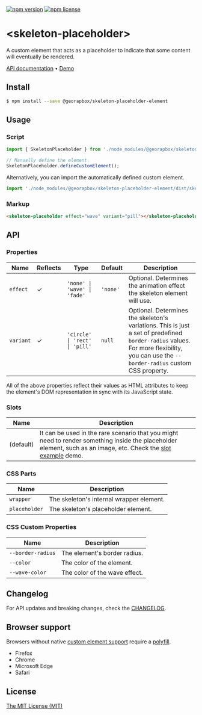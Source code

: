 [![npm version](https://img.shields.io/npm/v/@georapbox/skeleton-placeholder-element.svg)](https://www.npmjs.com/package/@georapbox/skeleton-placeholder-element)
[![npm license](https://img.shields.io/npm/l/@georapbox/skeleton-placeholder-element.svg)](https://www.npmjs.com/package/@georapbox/skeleton-placeholder-element)

[demo]: https://georapbox.github.io/skeleton-placeholder-element/
[support]: https://caniuse.com/#feat=custom-elementsv1
[polyfill]: https://github.com/webcomponents/polyfills/tree/master/packages/custom-elements
[license]: https://georapbox.mit-license.org/@2022
[changelog]: https://github.com/georapbox/skeleton-placeholder-element/blob/main/CHANGELOG.md

# &lt;skeleton-placeholder&gt;

A custom element that acts as a placeholder to indicate that some content will eventually be rendered.

[API documentation](#api) &bull; [Demo][demo]

## Install

```sh
$ npm install --save @georapbox/skeleton-placeholder-element
```

## Usage

### Script

```js
import { SkeletonPlaceholder } from './node_modules/@georapbox/skeleton-placeholder-element/dist/skeleton-placeholder.min.js';

// Manually define the element.
SkeletonPlaceholder.defineCustomElement();
```

Alternatively, you can import the automatically defined custom element.

```js
import './node_modules/@georapbox/skeleton-placeholder-element/dist/skeleton-placeholder-defined.min.js';
```

### Markup

```html
<skeleton-placeholder effect="wave" variant="pill"></skeleton-placeholder>
```

## API

### Properties
| Name | Reflects | Type | Default | Description |
| ---- | -------- | ---- | ------- | ----------- |
| `effect` | ✓ | `'none' \| 'wave' \| 'fade'` | `'none'` | Optional. Determines the animation effect the skeleton element will use. |
| `variant` | ✓ | `'circle' \| 'rect' \| 'pill'` | `null` | Optional. Determines the skeleton's variations. This is just a set of predefined `border-radius` values. For more flexibility, you can use the `--border-radius` custom CSS property. |

All of the above properties reflect their values as HTML attributes to keep the element's DOM representation in sync with its JavaScript state.

### Slots

| Name | Description |
| ---- | ----------- |
| (default) | It can be used in the rare scenario that you might need to render something inside the placeholder element, such as an image, etc. Check the [slot example]( https://georapbox.github.io/skeleton-placeholder-element/#slot-example) demo. |

### CSS Parts

| Name | Description |
| ---- | ----------- |
| `wrapper` | The skeleton's internal wrapper element. |
| `placeholder` | The skeleton's placeholder element. |

### CSS Custom Properties

| Name | Description |
| ---- | ----------- |
| `--border-radius` | The element's border radius. |
| `--color` | The color of the element. |
| `--wave-color` | The color of the wave effect. |


## Changelog

For API updates and breaking changes, check the [CHANGELOG][changelog].

## Browser support

Browsers without native [custom element support][support] require a [polyfill][polyfill].

- Firefox
- Chrome
- Microsoft Edge
- Safari

## License

[The MIT License (MIT)][license]

